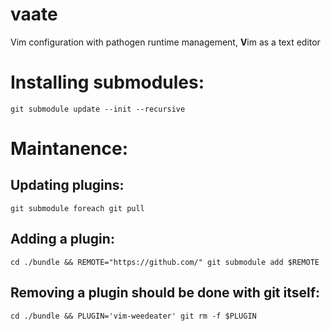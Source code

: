 # vaate
Vim configuration with pathogen runtime management, **V**im as a text editor

# Installing submodules:
```
git submodule update --init --recursive
```
# Maintanence:

## Updating plugins:
```
git submodule foreach git pull
```

## Adding a plugin:
```
cd ./bundle && REMOTE="https://github.com/" git submodule add $REMOTE
```

## Removing a plugin should be done with git itself:
```
cd ./bundle && PLUGIN='vim-weedeater' git rm -f $PLUGIN
```
